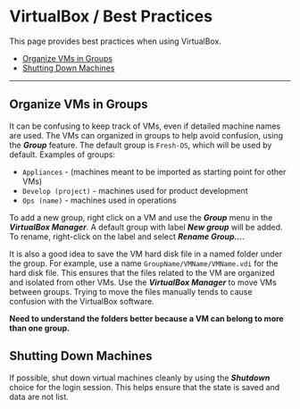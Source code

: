# VirtualBox / Best Practices #

This page provides best practices when using VirtualBox.

* [Organize VMs in Groups](#organize-vMs-in-groups)
* [Shutting Down Machines](#shutting-down-machines)

---------------------

## Organize VMs in Groups ##

It can be confusing to keep track of VMs, even if detailed machine names are used.
The VMs can organized in groups to help avoid confusion, using the ***Group*** feature.
The default group is `Fresh-OS`, which will be used by default.
Examples of groups:

* `Appliances` - (machines meant to be imported as starting point for other VMs)
* `Develop (project)` - machines used for product development
* `Ops (name)` - machines used in operations

To add a new group, right click on a VM and use the ***Group*** menu in the ***VirtualBox Manager***.
A default group with label ***New group*** will be added.
To rename, right-click on the label and select ***Rename Group...***.

It is also a good idea to save the VM hard disk file in a named folder under the group.
For example, use a name `GroupName/VMName/VMName.vdi` for the hard disk file.
This ensures that the files related to the VM are organized and isolated from other VMs.
Use the ***VirtualBox Manager*** to move VMs between groups.
Trying to move the files manually tends to cause confusion with the VirtualBox software.

**Need to understand the folders better because a VM can belong to more than one group.**

## Shutting Down Machines ##

If possible, shut down virtual machines cleanly by using the ***Shutdown*** choice for the login session.
This helps ensure that the state is saved and data are not list.

